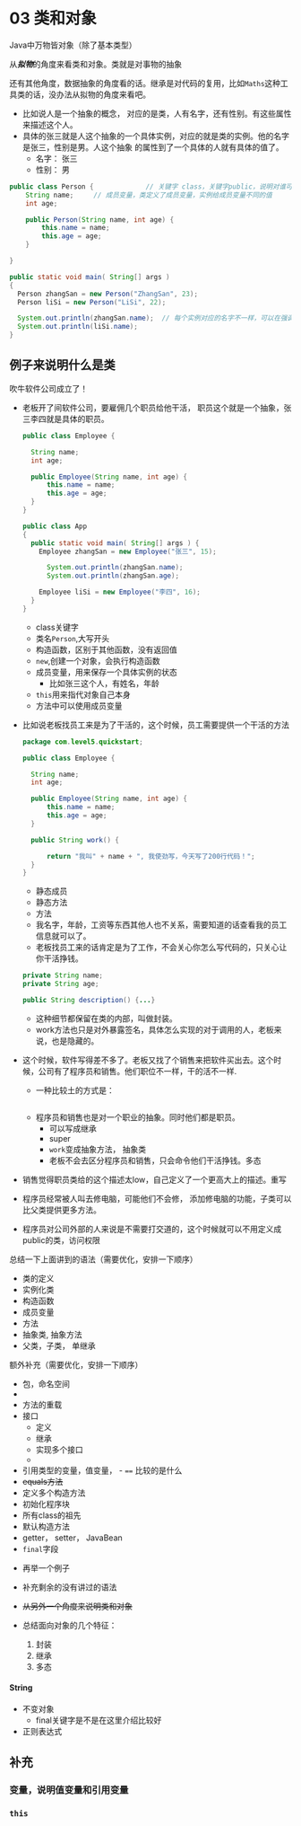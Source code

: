 # 03 类和对象
Java中万物皆对象（除了基本类型）

从***拟物***的角度来看类和对象。类就是对事物的抽象

还有其他角度，数据抽象的角度看的话。继承是对代码的复用，比如`Maths`这种工具类的话，没办法从拟物的角度来看吧。

* 比如说人是一个抽象的概念， 对应的是类，人有名字，还有性别。有这些属性来描述这个人。
* 具体的张三就是人这个抽象的一个具体实例，对应的就是类的实例。他的名字是张三，性别是男。人这个抽象
的属性到了一个具体的人就有具体的值了。
  - 名字： 张三
  - 性别： 男

```java
public class Person {             // 关键字 class，关键字public，说明对谁可见
	String name;     // 成员变量，类定义了成员变量，实例给成员变量不同的值
	int age;

	public Person(String name, int age) {
		this.name = name;
		this.age = age;
	}

}

public static void main( String[] args )
{
  Person zhangSan = new Person("ZhangSan", 23);
  Person liSi = new Person("LiSi", 22);

  System.out.println(zhangSan.name);  // 每个实例对应的名字不一样，可以在强调一下驼峰命名。
  System.out.println(liSi.name);
}
```

## 例子来说明什么是类

吹牛软件公司成立了！

* 老板开了间软件公司，要雇佣几个职员给他干活， 职员这个就是一个抽象，张三李四就是具体的职员。

  ```java
  public class Employee {

  	String name;
  	int age;

  	public Employee(String name, int age) {
  		this.name = name;
  		this.age = age;
  	}
  }

  public class App
  {
    public static void main( String[] args ) {
      Employee zhangSan = new Employee("张三", 15);

    	System.out.println(zhangSan.name);
    	System.out.println(zhangSan.age);

      Employee liSi = new Employee("李四", 16);
    }
  }
  ```

  - class关键字
  - 类名`Person`,大写开头
  - 构造函数，区别于其他函数，没有返回值
  - `new`,创建一个对象，会执行构造函数
  - 成员变量，用来保存一个具体实例的状态
  	* 比如张三这个人，有姓名，年龄
  - `this`用来指代对象自己本身
  - 方法中可以使用成员变量


* 比如说老板找员工来是为了干活的，这个时候，员工需要提供一个干活的方法

  ```java
  package com.level5.quickstart;

  public class Employee {

  	String name;
  	int age;

  	public Employee(String name, int age) {
  		this.name = name;
  		this.age = age;
  	}

    public String work() {

  		return "我叫" + name + ", 我使劲写，今天写了200行代码！";
  	}
  }

  ```
  - 静态成员
  - 静态方法
  - 方法
  - 我名字，年龄，工资等东西其他人也不关系，需要知道的话查看我的员工信息就可以了。
  - 老板找员工来的话肯定是为了工作，不会关心你怎么写代码的，只关心让你干活挣钱。
  ```java
  private String name;
  private String age;

  public String description() {...}
  ```
  - 这种细节都保留在类的内部，叫做封装。
  - work方法也只是对外暴露签名，具体怎么实现的对于调用的人，老板来说，也是隐藏的。

* 这个时候，软件写得差不多了。老板又找了个销售来把软件买出去。这个时候，公司有了程序员和销售。他们职位不一样，干的活不一样.
  - 一种比较土的方式是：
  ```java

  ```
  - 程序员和销售也是对一个职业的抽象。同时他们都是职员。
    * 可以写成继承
    * super
    * `work`变成抽象方法， 抽象类
    * 老板不会去区分程序员和销售，只会命令他们干活挣钱。多态
* 销售觉得职员类给的这个描述太low，自己定义了一个更高大上的描述。重写
* 程序员经常被人叫去修电脑，可能他们不会修， 添加修电脑的功能，子类可以比父类提供更多方法。
* 程序员对公司外部的人来说是不需要打交道的，这个时候就可以不用定义成public的类，访问权限

总结一下上面讲到的语法（需要优化，安排一下顺序）
* 类的定义
* 实例化类
* 构造函数
* 成员变量
* 方法
* 抽象类, 抽象方法
* 父类，子类， 单继承

额外补充（需要优化，安排一下顺序）
  - 包，命名空间
  -
  - 方法的重载
  - 接口
    * 定义
    * 继承
    * 实现多个接口
    *
  - 引用类型的变量，值变量， - `==` 比较的是什么
  - ~~equals方法~~
  - 定义多个构造方法
  - 初始化程序块
  - 所有class的祖先
  - 默认构造方法
  - getter， setter， JavaBean
  - `final`字段


* 再举一个例子
* 补充剩余的没有讲过的语法
* ~~从另外一个角度来说明类和对象~~

* 总结面向对象的几个特征：
  1. 封装
  2. 继承
  3. 多态
#### String
* 不变对象
  - final关键字是不是在这里介绍比较好
* 正则表达式


## 补充

### 变量，说明值变量和引用变量

### `this`
